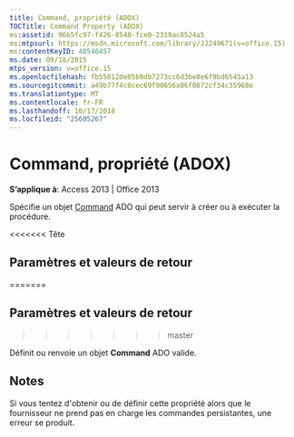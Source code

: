 ```yaml
---
title: Command, propriété (ADOX)
TOCTitle: Command Property (ADOX)
ms:assetid: 96b5fc97-f426-8540-fce0-2319ac8524a5
ms:mtpsurl: https://msdn.microsoft.com/library/JJ249671(v=office.15)
ms:contentKeyID: 48546457
ms.date: 09/18/2015
mtps_version: v=office.15
ms.openlocfilehash: fb55812de85b9db7273cc6d3be0e6f9bd6545a13
ms.sourcegitcommit: a49b77f4c8cec69f90656a86f0872cf34c35968e
ms.translationtype: MT
ms.contentlocale: fr-FR
ms.lasthandoff: 10/17/2018
ms.locfileid: "25605267"
---
```

# <a name="command-property-adox"></a>Command, propriété (ADOX)


**S’applique à**: Access 2013 | Office 2013

Spécifie un objet [Command](command-object-ado.md) ADO qui peut servir à créer ou à exécuter la procédure.

<<<<<<< Tête
## <a name="settings-and-return-values"></a>Paramètres et valeurs de retour
=======
## <a name="settings-and-return-values"></a>Paramètres et valeurs de retour
>>>>>>> master

Définit ou renvoie un objet **Command** ADO valide.

## <a name="remarks"></a>Notes

Si vous tentez d'obtenir ou de définir cette propriété alors que le fournisseur ne prend pas en charge les commandes persistantes, une erreur se produit.

